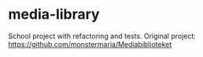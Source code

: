 # media-library

School project with refactoring and tests. Original project: https://github.com/monstermaria/Mediabiblioteket
